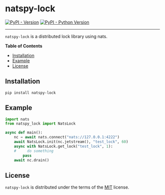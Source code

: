 # natspy-lock

[![PyPI - Version](https://img.shields.io/pypi/v/natspy-lock.svg)](https://pypi.org/project/natspy-lock)
[![PyPI - Python Version](https://img.shields.io/pypi/pyversions/natspy-lock.svg)](https://pypi.org/project/natspy-lock)

-----

`natspy-lock` is a distributed lock library using nats.

**Table of Contents**

- [Installation](#installation)
- [Example](#example)
- [License](#license)


## Installation

```console
pip install natspy-lock
```

## Example

```python
import nats
from natspy_lock import NatsLock

async def main():
    nc = await nats.connect("nats://127.0.0.1:4222")
    await NatsLock.init(nc.jetstream(), "test_lock", 60)
    async with NatsLock.get_lock("test_lock", 1):
    #     do something
        pass
    await nc.drain()
```

## License

`natspy-lock` is distributed under the terms of the [MIT](https://spdx.org/licenses/MIT.html) license.
